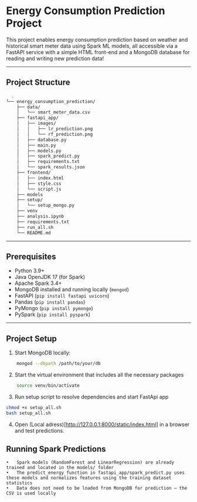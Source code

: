# Energy Consumption Prediction Project

This project enables energy consumption prediction based on weather and historical smart meter data using Spark ML models, all accessible via a FastAPI service with a simple HTML front-end and a MongoDB database for reading and writing new prediction data!

---

## Project Structure
```bash
  .
└── energy_consumption_prediction/
    ├── data/
    │   └── smart_meter_data.csv
    ├── fastapi_app/
    │   ├── images/
    │   │   ├── lr_prediction.png
    │   │   └── rf_prediction.png
    │   ├── database.py
    │   ├── main.py
    │   ├── models.py
    │   ├── spark_predict.py
    │   ├── requirements.txt
    │   └── spark_results.json
    ├── frontend/
    │   ├── index.html
    │   ├── style.css
    │   └── script.js
    ├── models
    ├── setup/
    │   └── setup_mongo.py
    ├── venv
    ├── analysis.ipynb
    ├── requirements.txt
    ├── run_all.sh
    └── README.md
```
  ---

## Prerequisites

- Python 3.9+
- Java OpenJDK 17 (for Spark)
- Apache Spark 3.4+  
- MongoDB installed and running locally (`mongod`)
- FastAPI (`pip install fastapi uvicorn`)
- Pandas (`pip install pandas`)
- PyMongo (`pip install pymongo`)
- PySpark (`pip install pyspark`)

---

## Project Setup

1. Start MongoDB locally:

```bash
	mongod --dbpath /path/to/your/db
```

2. Start the virtual environment that includes all the necessary packages

```bash
	source venv/bin/activate
```

3. Run setup script to resolve dependencies and start FastApi app

```bash
chmod +x setup_all.sh
bash setup_all.sh
```
   
4.	Open (Local adress)[http://127.0.0.1:8000/static/index.html] in a browser and test predictions.

## Running Spark Predictions
	•	Spark models (RandomForest and LinearRegression) are already trained and located in the models/ folder
	•	The predict_energy function in fastapi_app/spark_predict.py uses these models and normalizes features using the training dataset statistics
	•	Data does not need to be loaded from MongoDB for prediction – the CSV is used locally

  
